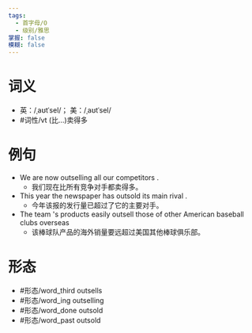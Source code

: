 ```yaml
---
tags:
  - 首字母/O
  - 级别/雅思
掌握: false
模糊: false
---
```

# 词义
- 英：/ˌaʊtˈsel/； 美：/ˌaʊtˈsel/
- #词性/vt  (比…)卖得多
# 例句
- We are now outselling all our competitors .
	- 我们现在比所有竞争对手都卖得多。
- This year the newspaper has outsold its main rival .
	- 今年该报的发行量已超过了它的主要对手。
- The team 's products easily outsell those of other American baseball clubs overseas
	- 该棒球队产品的海外销量要远超过美国其他棒球俱乐部。
# 形态
- #形态/word_third outsells
- #形态/word_ing outselling
- #形态/word_done outsold
- #形态/word_past outsold
